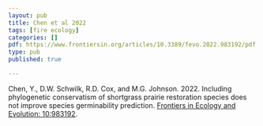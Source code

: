 ```yaml
---
layout: pub
title: Chen et al 2022
tags: [fire ecology]
categories: []
pdf: https://www.frontiersin.org/articles/10.3389/fevo.2022.983192/pdf 
type: pub
published: true

---
```


Chen, Y., D.W. Schwilk, R.D. Cox, and M.G. Johnson. 2022. Including phylogenetic conservatism of shortgrass prairie restoration species does not improve species germinability prediction. [Frontiers in Ecology and Evolution: 10:983192](https://doi.org/10.3389/fevo.2022.983192).
